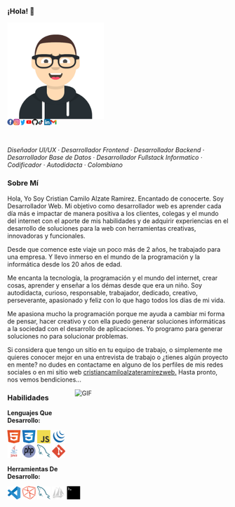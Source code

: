 ### ¡Hola! 👋
<img align="center" src="./assets/images/avatar.svg" width="220" height="220">
<br>
<a title="Facebook" href="https://www.facebook.com/cristiancamiloalzateramirezweb/"><img align="left" width="14" height="14" src="./assets/images/facebook.svg"></a>
<a title="Instagram" href="https://www.instagram.com/cristiancamiloalzateramirezweb/"><img align="left" width="14" height="14" src="./assets/images/instagram.svg"></a>
<a title="Twitter" href="https://twitter.com/ccarweb/"><img width="14" height="14" align="left" src="./assets/images/twitter.svg"></a>
<a title="YouTube" href="https://www.youtube.com/channel/UCwVKvGpc23akQhYlgUt2K7g/"><img width="14" height="14" align="left" src="./assets/images/youtube.svg"></a>
<a title="GitHub" href="https://github.com/cristiancamiloalzateramirezweb/"><img width="14" height="14" align="left" src="./assets/images/github.svg"></a>
<a title="TikTok" href="https://www.tiktok.com/@ccarweb/"><img width="14" height="14" align="left" src="./assets/images/tiktok.svg"></a>
<a title="Linkedin" href="https://www.linkedin.com/in/cristiancamiloalzateramirezweb/"><img width="14" height="14" align="left" src="./assets/images/linkedin.svg"></a>
<a title="Gmail" href="mailto:cristiancamiloalzateramirezweb@gmail.com"><img width="14" height="14" align="left" src="./assets/images/gmail.svg"></a>

<br><br>

<i>Diseñador UI/UX · Desarrollador Frontend · Desarrollador Backend · Desarrollador Base de Datos · Desarrollador Fullstack Informatico · Codificador · Autodidacta · Colombiano</i>

### Sobre Mí

Hola, Yo Soy Cristian Camilo Alzate Ramirez. Encantado de conocerte. Soy Desarrollador Web. Mi objetivo como desarrollador web es aprender cada día más e impactar de manera positiva a los clientes, colegas y el mundo del internet con el aporte de mis habilidades y de adquirir experiencias en el desarrollo de soluciones para la web con herramientas creativas, innovadoras y funcionales. 

Desde que comence este viaje un poco más de 2 años, he trabajado para una empresa. Y llevo inmerso en el mundo de la programación y la informática desde los 20 años de edad.

Me encanta la tecnología, la programación y el mundo del internet, crear cosas, aprender y enseñar a los démas desde que era un niño. Soy autodidacta, curioso, responsable, trabajador, dedicado, creativo, perseverante, apasionado y feliz con lo que hago todos los días de mi vida. 

Me apasiona mucho la programación porque me ayuda a cambiar mi forma de pensar, hacer creativo y con ella puedo generar soluciones informáticas a la sociedad con el desarrollo de aplicaciones. Yo programo para generar soluciones no para solucionar problemas.

Si considera que tengo un sitio en tu equipo de trabajo, o simplemente me quieres conocer mejor en una entrevista de trabajo o ¿tienes algún proyecto en mente? no dudes en contactame en alguno de los perfiles de mis redes sociales o en mi sitio web <a href="https://cristiancamiloalzateramirezweb.github.io/portafolio-web/">cristiancamiloalzateramirezweb.</a> Hasta pronto, nos vemos bendiciones...
                       
<img align="right" alt="GIF" src="https://github.com/abhisheknaiidu/abhisheknaiidu/blob/master/code.gif?raw=true" width="350" height="200" />

### Habilidades

**Lenguajes Que Desarrollo:**

<code><img title="HTML" width="30" height="30" src="./assets/images/html.svg"></code>
<code><img title="CSS" width="30" height="30" src="./assets/images/css.svg"></code>
<code><img title="JavaScript" width="30" height="30" src="./assets/images/javascript.svg"></code>
<code><img title="JQuery" width="30" height="30" src="./assets/images/jquery.svg"></code>
<code><img title="Java" width="30" height="30" src="./assets/images/java.svg"></code>
<code><img title="PHP" width="30" height="30" src="./assets/images/php.svg"></code>
<code><img title="MySQL" width="30" height="30" src="./assets/images/mysql.svg"></code>
<code><img title="Git" width="30" height="30" src="./assets/images/git.svg"></code>

**Herramientas De Desarrollo:**

<code><img title="Visual Studio Code" width="30" height="30" src="./assets/images/visualstudiocode.svg"></code>
<code><img title="NetBeans" width="30" height="30" src="./assets/images/netbeans.svg"></code>
<code><img title="MySQL Workbench" width="30" height="30" src="./assets/images/mysql.svg"></code>
<code><img title="phpMyAdmin" width="30" height="30" src="./assets/images/phpmyadmin.svg"></code>
<code><img title="Terminal" width="30" height="30" src="./assets/images/terminal.svg"></code>
